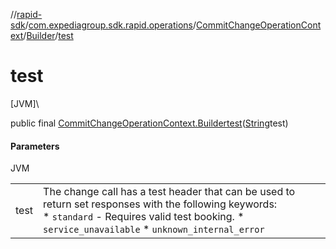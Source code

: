 //[rapid-sdk](../../../../index.md)/[com.expediagroup.sdk.rapid.operations](../../index.md)/[CommitChangeOperationContext](../index.md)/[Builder](index.md)/[test](test.md)

# test

[JVM]\

public final [CommitChangeOperationContext.Builder](index.md)[test](test.md)([String](https://docs.oracle.com/javase/8/docs/api/java/lang/String.html)test)

#### Parameters

JVM

| | |
|---|---|
| test | The change call has a test header that can be used to return set responses with the following keywords:<br> * `standard` - Requires valid test booking. * `service_unavailable` * `unknown_internal_error` |
